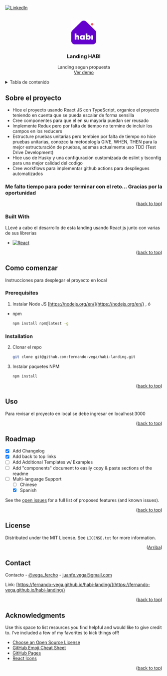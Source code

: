 <!-- Improved compatibility of back to top link: See: https://fernando-vega.github.io/habi-landing/ -->

<a name="readme-top"></a>

[![LinkedIn][linkedin-shield]][linkedin-url]

<!-- PROJECT LOGO -->
<br />
<div align="center">
  <a href="">
    <img src="public/favicon.ico" alt="Logo" width="80" height="80">
  </a>

  <h3 align="center">Landing HABI</h3>

  <p align="center">
    Landing segun propuesta
    <br />
    <a href="https://fernando-vega.github.io/habi-landing/">Ver demo</a>
  </p>
</div>

<!-- TABLE OF CONTENTS -->
<details>
  <summary>Tabla de contenido</summary>
  <ol>
    <li>
      <a href="#about-the-project">Sobre el proyecto</a>
      <ul>
        <li><a href="#built-with">Tecnologías usadas</a></li>
      </ul>
    </li>
    <li>
      <a href="#getting-started">Como empezar</a>
      <ul>
        <li><a href="#prerequisites">Prerequisitos</a></li>
        <li><a href="#installation">Instalaciòn</a></li>
      </ul>
    </li>
    <li><a href="#usage">Uso</a></li>
    <li><a href="#roadmap">Roadmap</a></li>
    <li><a href="#contact">Contacto</a></li>
    <li><a href="#acknowledgments">Acknowledgments</a></li>
  </ol>
</details>

<!-- ABOUT THE PROJECT -->

## Sobre el proyecto

- Hice el proyecto usando React JS con TypeScript, organice el proyecto teniendo en cuenta que se pueda escalar de forma sensilla
- Cree componentes para que el en su mayoría puedan ser reusado
- Implemente Redux pero por falta de tiempo no termine de incluir los campos en los reducers
- Estructure pruebas unitarias pero tembien por falta de tiempo no hice pruebas unitarias, conozco la metodología GIVE, WHEN, THEN para la mejor estructuración de pruebas, ademas actualmente uso TDD (Test Drive Development)
- Hice uso de Husky y una configuración customizada de eslint y tsconfig para una mejor calidad del codigo
- Cree workflows para implementar github actions para despliegues automatizados

### Me falto tiempo para poder terminar con el reto... Gracias por la oportunidad

<p align="right">(<a href="#readme-top">back to top</a>)</p>

### Built With

LLevé a cabo el desarrollo de esta landing usando React js junto con varias de sus librerias

- [![React][react.js]][react-url]

<p align="right">(<a href="#readme-top">back to top</a>)</p>

<!-- GETTING STARTED -->

## Como comenzar

Instrucciones para desplegar el proyecto en local

### Prerequisites

1. Instalar Node JS [https://nodejs.org/en/](https://nodejs.org/en/) , ó

- npm
  ```sh
  npm install npm@latest -g
  ```

### Installation

2. Clonar el repo
   ```sh
   git clone git@github.com:fernando-vega/habi-landing.git
   ```
3. Instalar paquetes NPM

   ```sh
   npm install
   ```


<p align="right">(<a href="#readme-top">back to top</a>)</p>

<!-- USAGE EXAMPLES -->

## Uso

Para revisar el proyecto en local se debe ingresar en localhost:3000

<p align="right">(<a href="#readme-top">back to top</a>)</p>

<!-- ROADMAP -->

## Roadmap

- [x] Add Changelog
- [x] Add back to top links
- [ ] Add Additional Templates w/ Examples
- [ ] Add "components" document to easily copy & paste sections of the readme
- [ ] Multi-language Support
  - [ ] Chinese
  - [x] Spanish

See the [open issues](https://fernando-vega.github.io/habi-landing/issues) for a full list of proposed features (and known issues).

<p align="right">(<a href="#readme-top">back to top</a>)</p>

<!-- LICENSE -->

## License

Distributed under the MIT License. See `LICENSE.txt` for more information.

<p align="right">(<a href="#readme-top">Arriba</a>)</p>

<!-- CONTACT -->

## Contact

Contacto - [@vega_fercho](https://twitter.com/vega_fercho) - juanfe.vega@gmail.com

Link: [https://fernando-vega.github.io/habi-landing/](https://fernando-vega.github.io/habi-landing/)

<p align="right">(<a href="#readme-top">back to top</a>)</p>

<!-- ACKNOWLEDGMENTS -->

## Acknowledgments

Use this space to list resources you find helpful and would like to give credit to. I've included a few of my favorites to kick things off!

- [Choose an Open Source License](https://choosealicense.com)
- [GitHub Emoji Cheat Sheet](https://www.webpagefx.com/tools/emoji-cheat-sheet)
- [GitHub Pages](https://pages.github.com)
- [React Icons](https://react-icons.github.io/react-icons/search)

<p align="right">(<a href="#readme-top">back to top</a>)</p>

<!-- MARKDOWN LINKS & IMAGES -->
<!-- https://www.markdownguide.org/basic-syntax/#reference-style-links -->
[linkedin-shield]: https://img.shields.io/badge/-LinkedIn-black.svg?style=for-the-badge&logo=linkedin&colorB=555
[linkedin-url]: https://www.linkedin.com/in/fernando-vega-p/
[react.js]: https://img.shields.io/badge/React-20232A?style=for-the-badge&logo=react&logoColor=61DAFB
[react-url]: https://reactjs.org/
